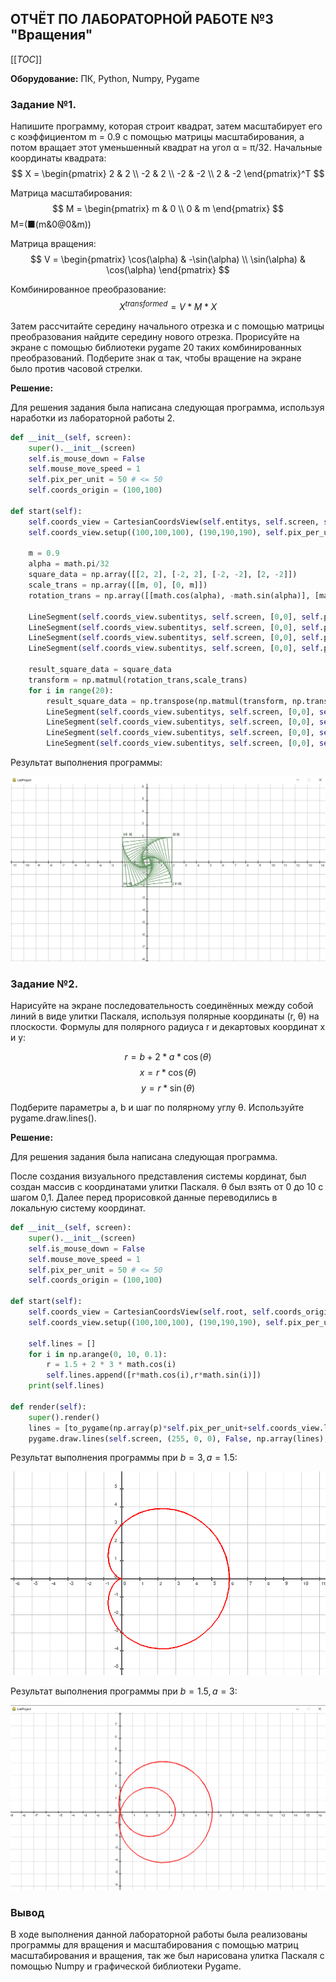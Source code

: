 ## ОТЧЁТ ПО ЛАБОРАТОРНОЙ РАБОТЕ №3 "Вращения"

[[_TOC_]]

**Оборудование:** ПК, Python, Numpy, Pygame

### Задание №1. 

Напишите программу, которая строит квадрат, затем масштабирует его с коэффициентом m = 0.9 с помощью матрицы масштабирования, а потом вращает этот уменьшенный квадрат на угол α = π/32. Начальные координаты квадрата:
$$ X = \begin{pmatrix} 2 & 2 \\ -2 & 2 \\ -2 & -2 \\ 2 & -2 \end{pmatrix}^T $$

Матрица масштабирования: 
$$ M = \begin{pmatrix} m & 0 \\ 0 & m \end{pmatrix} $$
M=(■(m&0@0&m))

Матрица вращения:
$$ V = \begin{pmatrix} \cos(\alpha) & -\sin(\alpha) \\ \sin(\alpha) & \cos(\alpha) \end{pmatrix} $$

Комбинированное преобразование:
$$ X^{transformed} = V*M*X $$

Затем рассчитайте середину начального отрезка и с помощью матрицы преобразования найдите середину нового отрезка. Прорисуйте на экране с помощью библиотеки pygame 20 таких комбинированных преобразований. Подберите знак α так, чтобы вращение на экране
было против часовой стрелки. 

**Решение:**

Для решения задания была написана следующая программа, используя наработки из лабораторной работы 2.
```python
def __init__(self, screen):
    super().__init__(screen)
    self.is_mouse_down = False
    self.mouse_move_speed = 1
    self.pix_per_unit = 50 # <= 50
    self.coords_origin = (100,100)

def start(self):
    self.coords_view = CartesianCoordsView(self.entitys, self.screen, self.coords_origin)
    self.coords_view.setup((100,100,100), (190,190,190), self.pix_per_unit, (60,40), int(50/self.pix_per_unit))

    m = 0.9
    alpha = math.pi/32
    square_data = np.array([[2, 2], [-2, 2], [-2, -2], [2, -2]])
    scale_trans = np.array([[m, 0], [0, m]])
    rotation_trans = np.array([[math.cos(alpha), -math.sin(alpha)], [math.sin(alpha), math.cos(alpha)]])

    LineSegment(self.coords_view.subentitys, self.screen, [0,0], self.pix_per_unit, square_data[0], square_data[1], (80,100,80))
    LineSegment(self.coords_view.subentitys, self.screen, [0,0], self.pix_per_unit, square_data[1], square_data[2], (80,100,80))
    LineSegment(self.coords_view.subentitys, self.screen, [0,0], self.pix_per_unit, square_data[2], square_data[3], (80,100,80))
    LineSegment(self.coords_view.subentitys, self.screen, [0,0], self.pix_per_unit, square_data[3], square_data[0], (80,100,80))

    result_square_data = square_data
    transform = np.matmul(rotation_trans,scale_trans)
    for i in range(20):
        result_square_data = np.transpose(np.matmul(transform, np.transpose(result_square_data)))
        LineSegment(self.coords_view.subentitys, self.screen, [0,0], self.pix_per_unit, result_square_data[0], result_square_data[1],(100,150,100), labled=False)
        LineSegment(self.coords_view.subentitys, self.screen, [0,0], self.pix_per_unit, result_square_data[1], result_square_data[2],(100,150,100), labled=False)
        LineSegment(self.coords_view.subentitys, self.screen, [0,0], self.pix_per_unit, result_square_data[2], result_square_data[3],(100,150,100), labled=False)
        LineSegment(self.coords_view.subentitys, self.screen, [0,0], self.pix_per_unit, result_square_data[3], result_square_data[0],(100,150,100), labled=False)
```

Результат выполнения программы:

![](_Res/result_3_1.png)

### Задание №2. 

Нарисуйте на экране последовательность соединённых между собой линий в виде улитки Паскаля, используя полярные координаты (r, θ) на плоскости. Формулы для полярного радиуса r и декартовых координат x и y:

$$ r=b+2*a*\cos⁡(\theta) $$
$$ x=r*\cos⁡(\theta) $$
$$ y=r*\sin⁡(\theta) $$

Подберите параметры a, b и шаг по полярному углу θ. Используйте pygame.draw.lines().

**Решение:**

Для решения задания была написана следующая программа.

После создания визуального представления системы кординат, был создан массив с координатами улитки Паскаля. θ был взять от 0 до 10 с шагом 0,1. Далее перед прорисовкой данные переводились в локальную систему координат.

```python
def __init__(self, screen):
    super().__init__(screen)
    self.is_mouse_down = False
    self.mouse_move_speed = 1
    self.pix_per_unit = 50 # <= 50
    self.coords_origin = (100,100)

def start(self):
    self.coords_view = CartesianCoordsView(self.root, self.coords_origin)
    self.coords_view.setup((100,100,100), (190,190,190), self.pix_per_unit, (60,40), int(50/self.pix_per_unit))

    self.lines = []
    for i in np.arange(0, 10, 0.1):
        r = 1.5 + 2 * 3 * math.cos(i)
        self.lines.append([r*math.cos(i),r*math.sin(i)])
    print(self.lines)

def render(self):
    super().render()
    lines = [to_pygame(np.array(p)*self.pix_per_unit+self.coords_view.local_position, self.screen.get_size()[1]) for p in self.lines]
    pygame.draw.lines(self.screen, (255, 0, 0), False, np.array(lines), width=3)
```
 
Результат выполнения программы при $b = 3, a = 1.5$:

![](_Res/result_3_2_1.png)

Результат выполнения программы при $b = 1.5, a = 3$:

![](_Res/result_3_2_2.png)

### Вывод 

В ходе выполнения данной лабораторной работы была реализованы программы для вращения и масштабирования с помощью матриц масштабирования и вращения, так же был нарисована улитка Паскаля с помощью Numpy и  графической библиотеки Pygame.